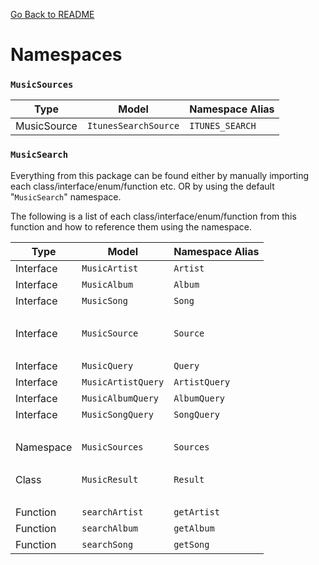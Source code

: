 [Go Back to README](../README.md)

# Namespaces

### `MusicSources`

| Type        | Model                | Namespace Alias |
| ----------- | -------------------- | --------------- |
| MusicSource | `ItunesSearchSource` | `ITUNES_SEARCH` |

### `MusicSearch`

Everything from this package can be found either by manually importing each class/interface/enum/function etc. OR by using the default "`MusicSearch`" namespace.

The following is a list of each class/interface/enum/function from this function and how to reference them using the namespace.

| Type      | Model              | Namespace Alias |
| --------- | ------------------ | --------------- |
| Interface | `MusicArtist`      | `Artist`        |
| Interface | `MusicAlbum`       | `Album`         |
| Interface | `MusicSong`        | `Song`          |
| <br>      |                    |                 |
| Interface | `MusicSource`      | `Source`        |
| <br>      |                    |                 |
| Interface | `MusicQuery`       | `Query`         |
| Interface | `MusicArtistQuery` | `ArtistQuery`   |
| Interface | `MusicAlbumQuery`  | `AlbumQuery`    |
| Interface | `MusicSongQuery`   | `SongQuery`     |
| <br>      |                    |                 |
| Namespace | `MusicSources`     | `Sources`       |
| <br>      |                    |                 |
| Class     | `MusicResult`      | `Result`        |
| <br>      |                    |                 |
| Function  | `searchArtist`     | `getArtist`     |
| Function  | `searchAlbum`      | `getAlbum`      |
| Function  | `searchSong`       | `getSong`       |
